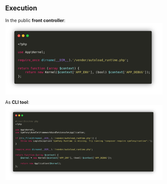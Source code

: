 ## Execution

In the public **front controller**:
![2.4.1](../assets/02-HTTP%20flow/4-Front%20Controller/2.4.1.png)

As **CLI tool**:
![2.4.2](../assets/02-HTTP%20flow/4-Front%20Controller/2.4.2.png)